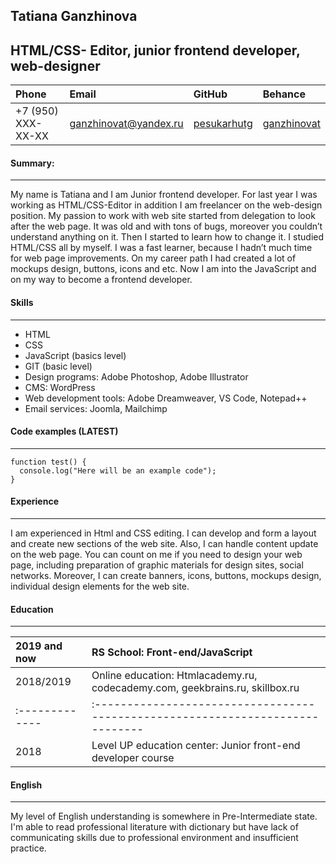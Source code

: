 ## Tatiana Ganzhinova

HTML/CSS- Editor, junior frontend developer, web-designer
---

| Phone              |Email                  | GitHub                                        | Behance                                            |    
|:-------------------|:----------------------|:----------------------------------------------|:---------------------------------------------------|
| +7 (950) XXX-XX-XX | ganzhinovat@yandex.ru | [pesukarhutg](https://github.com/PesukarhuTG) | [ganzhinovat](https://www.behance.net/ganzhinovat) |


#### Summary:
---

My name is Tatiana and I am Junior frontend developer. For last year I was working as HTML/CSS-Editor in addition I am freelancer on the web-design position. My passion to work with web site started from delegation to look after the web page. It was old and with tons of bugs, moreover you couldn’t understand anything on it. Then I started to learn how to change it. I studied HTML/CSS all by myself. I was a fast learner, because I hadn’t much time for web page improvements. On my career path I had created a lot of mockups design, buttons, icons and etc. Now I am into the JavaScript and on my way to become a frontend developer.

#### Skills
---

- HTML
- CSS
- JavaScript (basics level)
- GIT (basic level)
- Design programs: Adobe Photoshop, Adobe Illustrator
- CMS: WordPress
- Web development tools: Adobe Dreamweaver, VS Code, Notepad++
- Email services: Joomla, Mailchimp

#### Code examples (LATEST)
---

```
function test() {
  console.log("Here will be an example code");
}
```

#### Experience
---

I am experienced in Html and CSS editing. I can develop and form a layout and create new sections of the web site. Also, I can handle content update on the web page. You can count on me if you need to design your web page, including preparation of graphic materials for design sites, social networks. Moreover, I can create banners, icons, buttons, mockups design, individual design elements for the web site.

#### Education
---

| 2019 and now | RS School: Front-end/JavaScript                  |
|:-------------|:-----------------------------------------------------------------------------|
| 2018/2019    | Online education: Htmlacademy.ru, codecademy.com, geekbrains.ru, skillbox.ru |
|:-------------|:-----------------------------------------------------------------------------|
| 2018         | Level UP education center: Junior front-end developer course                 |

#### English
---

My level of English understanding is somewhere in Pre-Intermediate state. I'm able to read professional literature with dictionary but have lack of communicating skills due to professional environment and insufficient practice.
